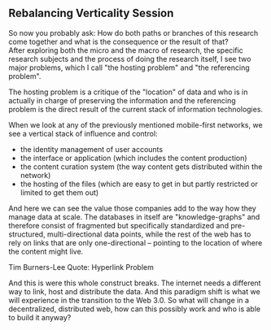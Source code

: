 ## Rebalancing Verticality Session

So now you probably ask: How do both paths or branches of this research come together and what is the consequence or the result of that?  
After exploring both the micro and the macro of research, the specific research subjects and the process of doing the research itself, I see two major problems, which I call "the hosting problem" and "the referencing problem".

The hosting problem is a critique of the "location" of data and who is in actually in charge of preserving the information and the referencing problem is the direct result of the current stack of information technologies.

When we look at any of the previously mentioned mobile-first networks, we see a vertical stack of influence and control:
- the identity management of user accounts
- the interface or application (which includes the content production)
- the content curation system (the way content gets distributed within the network)
- the hosting of the files (which are easy to get in but partly restricted or limited to get them out)

And here we can see the value those companies add to the way how they manage data at scale. The databases in itself are "knowledge-graphs" and therefore consist of fragmented but specifically standardized and pre-structured, multi-directional data points, while the rest of the web has to rely on links that are only one-directional – pointing to the location of where the content might live.

Tim Burners-Lee Quote: Hyperlink Problem

And this is were this whole construct breaks. The internet needs a different way to link, host and distribute the data. And this paradigm shift is what we will experience in the transition to the Web 3.0.
So what will change in a decentralized, distributed web, how can this possibly work and who is able to build it anyway?
